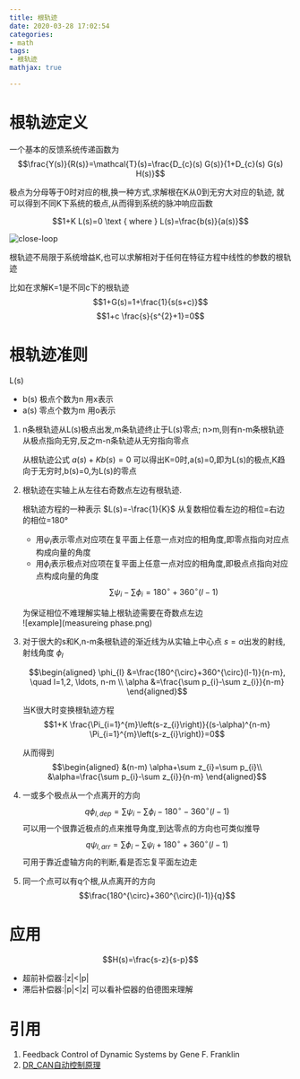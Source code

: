 ```yaml
---
title: 根轨迹
date: 2020-03-28 17:02:54
categories:
- math
tags:
- 根轨迹
mathjax: true

---
```


# 根轨迹定义
一个基本的反馈系统传递函数为
$$\frac{Y(s)}{R(s)}=\mathcal{T}(s)=\frac{D_{c}(s) G(s)}{1+D_{c}(s) G(s) H(s)}$$

极点为分母等于0时对应的根,换一种方式,求解根在K从0到无穷大对应的轨迹,
就可以得到不同K下系统的极点,从而得到系统的脉冲响应函数

$$1+K L(s)=0 \text { where } L(s)=\frac{b(s)}{a(s)}$$

![close-loop](close-loop.png)

根轨迹不局限于系统增益K,也可以求解相对于任何在特征方程中线性的参数的根轨迹

比如在求解K=1是不同c下的根轨迹
$$1+G(s)=1+\frac{1}{s(s+c)}$$
$$1+c \frac{s}{s^{2}+1}=0$$

# 根轨迹准则
L(s)
- b(s) 极点个数为n 用x表示
- a(s) 零点个数为m 用o表示

1. n条根轨迹从L(s)极点出发,m条轨迹终止于L(s)零点;
n>m,则有n-m条根轨迹从极点指向无穷,反之m-n条轨迹从无穷指向零点

    从根轨迹公式 $a(s)+K b(s)=0$ 可以得出K=0时,a(s)=0,即为L(s)的极点,K趋向于无穷时,b(s)=0,为L(s)的零点

2. 根轨迹在实轴上从左往右奇数点左边有根轨迹.
    
    根轨迹方程的一种表示 $L(s)=-\frac{1}{K}$ 从复数相位看左边的相位=右边的相位=180°
    - 用$\psi_{i}$表示零点对应项在复平面上任意一点对应的相角度,即零点指向对应点构成向量的角度
    - 用$\phi_{i}$表示极点对应项在复平面上任意一点对应的相角度,即极点点指向对应点构成向量的角度
    $$\sum \psi_{i}-\sum \phi_{i}=180^{\circ}+360^{\circ}(l-1)$$
    
    为保证相位不难理解实轴上根轨迹需要在奇数点左边        
    ![example](measureing phase.png)
    
3. 对于很大的s和K,n-m条根轨迹的渐近线为从实轴上中心点 $s=\alpha$出发的射线,射线角度 $\phi_{l}$ 
    
    $$\begin{aligned}
    \phi_{l} &=\frac{180^{\circ}+360^{\circ}(l-1)}{n-m}, \quad l=1,2, \ldots, n-m \\
    \alpha &=\frac{\sum p_{i}-\sum z_{i}}{n-m}
    \end{aligned}$$    

    当K很大时变换根轨迹方程
    $$1+K \frac{\Pi_{i=1}^{m}\left(s-z_{i}\right)}{(s-\alpha)^{n-m} \Pi_{i=1}^{m}\left(s-z_{i}\right)}=0$$
    
    从而得到
    $$\begin{aligned}
    &(n-m) \alpha+\sum z_{i}=\sum p_{i}\\
    &\alpha=\frac{\sum p_{i}-\sum z_{i}}{n-m}
    \end{aligned}$$

4. 一或多个极点从一个点离开的方向
$$q \phi_{l, d e p}=\sum \psi_{i}-\sum \phi_{i}-180^{\circ}-360^{\circ}(l-1)$$
    可以用一个很靠近极点的点来推导角度,到达零点的方向也可类似推导
    $$q \psi_{l, a r r}=\sum \phi_{i}-\sum \psi_{i}+180^{\circ}+360^{\circ}(l-1)$$
    可用于靠近虚轴方向的判断,看是否忘复平面左边走
    
5. 同一个点可以有q个根,从点离开的方向
$$\frac{180^{\circ}+360^{\circ}(l-1)}{q}$$

# 应用
$$H(s)=\frac{s-z}{s-p}$$
- 超前补偿器:|z|<|p|
- 滞后补偿器:|p|<|z|
可以看补偿器的伯德图来理解

# 引用
1. Feedback Control of Dynamic Systems by Gene F. Franklin
2. [DR_CAN自动控制原理](https://www.bilibili.com/video/BV1JJ411i7ph?t=498)         
    
    